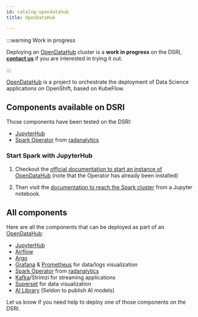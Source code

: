```yaml
---
id: catalog-opendatahub
title: OpenDataHub

---
```



:::warning Work in progress

Deploying an [OpenDataHub](https://opendatahub.io) cluster is a **work in progress** on the DSRI, **[contact us](/help)** if you are interested in trying it out.

:::

[OpenDataHub](https://opendatahub.io) is a project to orchestrate the deployment of Data Science applications on OpenShift, based on KubeFlow.

## Components available on DSRI

Those components have been tested on the DSRI:

* [JupyterHub](https://github.com/MaastrichtU-IDS/odh-manifests/blob/master/jupyterhub/README.md)
* [Spark Operator](https://github.com/MaastrichtU-IDS/odh-manifests/blob/master/radanalyticsio/README.md) from [radanalytics](https://radanalytics.io/)

### Start Spark with JupyterHub

1. Checkout the [official documentation to start an instance of OpenDataHub](https://opendatahub.io/docs/getting-started/quick-installation.html) (note that the Operator has already been installed)

2. Then visit the [documentation to reach the Spark cluster](https://opendatahub.io/docs/getting-started/basic-tutorial.html) from a Jupyter notebook.

## All components

Here are all the components that can be deployed as part of an [OpenDataHub](https://opendatahub.io):

- [JupyterHub](https://github.com/MaastrichtU-IDS/odh-manifests/blob/master/jupyterhub/README.md)
- [Airflow](https://github.com/MaastrichtU-IDS/odh-manifests/blob/master/airflow/README.md)
- [Argo](https://github.com/MaastrichtU-IDS/odh-manifests/blob/master/odhargo/README.md)
- [Grafana](https://github.com/MaastrichtU-IDS/odh-manifests/blob/master/grafana/README.md) & [Prometheus](https://github.com/MaastrichtU-IDS/odh-manifests/blob/master/prometheus/README.md) for data/logs visualization
- [Spark Operator](https://github.com/MaastrichtU-IDS/odh-manifests/blob/master/radanalyticsio/README.md) from [radanalytics](https://radanalytics.io/)
- [Kafka](https://github.com/MaastrichtU-IDS/odh-manifests/blob/master/kafka/README.md)/Strimzi for streaming applications
- [Superset](https://github.com/MaastrichtU-IDS/odh-manifests/blob/master/superset/README.md) for data visualization
- [AI Library](https://github.com/MaastrichtU-IDS/odh-manifests/blob/master/ai-library/README.md) (Seldon to publish AI models)

Let us know if you need help to deploy one of those components on the DSRI.